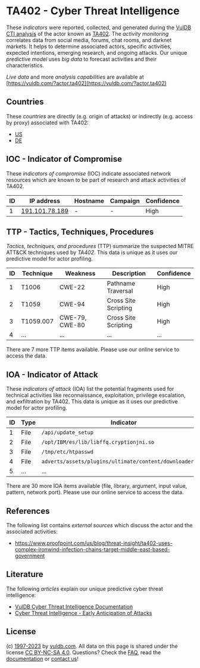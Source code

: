 # TA402 - Cyber Threat Intelligence

These _indicators_ were reported, collected, and generated during the [VulDB CTI analysis](https://vuldb.com/?kb.cti) of the actor known as [TA402](https://vuldb.com/?actor.ta402). The _activity monitoring_ correlates data from social media, forums, chat rooms, and darknet markets. It helps to determine associated actors, specific activities, expected intentions, emerging research, and ongoing attacks. Our unique _predictive model_ uses _big data_ to forecast activities and their characteristics.

_Live data_ and more _analysis capabilities_ are available at [https://vuldb.com/?actor.ta402](https://vuldb.com/?actor.ta402)

## Countries

These _countries_ are directly (e.g. origin of attacks) or indirectly (e.g. access by proxy) associated with TA402:

* [US](https://vuldb.com/?country.us)
* [DE](https://vuldb.com/?country.de)

## IOC - Indicator of Compromise

These _indicators of compromise_ (IOC) indicate associated network resources which are known to be part of research and attack activities of TA402.

ID | IP address | Hostname | Campaign | Confidence
-- | ---------- | -------- | -------- | ----------
1 | [191.101.78.189](https://vuldb.com/?ip.191.101.78.189) | - | - | High

## TTP - Tactics, Techniques, Procedures

_Tactics, techniques, and procedures_ (TTP) summarize the suspected MITRE ATT&CK techniques used by _TA402_. This data is unique as it uses our predictive model for actor profiling.

ID | Technique | Weakness | Description | Confidence
-- | --------- | -------- | ----------- | ----------
1 | T1006 | CWE-22 | Pathname Traversal | High
2 | T1059 | CWE-94 | Cross Site Scripting | High
3 | T1059.007 | CWE-79, CWE-80 | Cross Site Scripting | High
4 | ... | ... | ... | ...

There are 7 more TTP items available. Please use our online service to access the data.

## IOA - Indicator of Attack

These _indicators of attack_ (IOA) list the potential fragments used for technical activities like reconnaissance, exploitation, privilege escalation, and exfiltration by TA402. This data is unique as it uses our predictive model for actor profiling.

ID | Type | Indicator | Confidence
-- | ---- | --------- | ----------
1 | File | `/api/update_setup` | High
2 | File | `/opt/IBM/es/lib/libffq.cryptionjni.so` | High
3 | File | `/tmp/etc/htpasswd` | High
4 | File | `adverts/assets/plugins/ultimate/content/downloader.php` | High
5 | ... | ... | ...

There are 30 more IOA items available (file, library, argument, input value, pattern, network port). Please use our online service to access the data.

## References

The following list contains _external sources_ which discuss the actor and the associated activities:

* https://www.proofpoint.com/us/blog/threat-insight/ta402-uses-complex-ironwind-infection-chains-target-middle-east-based-government

## Literature

The following _articles_ explain our unique predictive cyber threat intelligence:

* [VulDB Cyber Threat Intelligence Documentation](https://vuldb.com/?kb.cti)
* [Cyber Threat Intelligence - Early Anticipation of Attacks](https://www.scip.ch/en/?labs.20201022)

## License

(c) [1997-2023](https://vuldb.com/?kb.changelog) by [vuldb.com](https://vuldb.com/?kb.about). All data on this page is shared under the license [CC BY-NC-SA 4.0](https://creativecommons.org/licenses/by-nc-sa/4.0/). Questions? Check the [FAQ](https://vuldb.com/?kb.faq), read the [documentation](https://vuldb.com/?kb) or [contact us](https://vuldb.com/?contact)!
